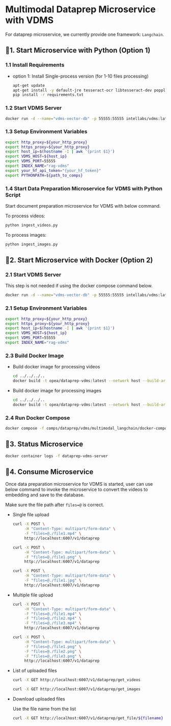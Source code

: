 # Multimodal Dataprep Microservice with VDMS

For dataprep microservice, we currently provide one framework: `Langchain`.

## 🚀1. Start Microservice with Python (Option 1)

### 1.1 Install Requirements

- option 1: Install Single-process version (for 1-10 files processing)

  ```bash
  apt-get update
  apt-get install -y default-jre tesseract-ocr libtesseract-dev poppler-utils
  pip install -r requirements.txt
  ```

### 1.2 Start VDMS Server

```bash
docker run -d --name="vdms-vector-db" -p 55555:55555 intellabs/vdms:latest
```

### 1.3 Setup Environment Variables

```bash
export http_proxy=${your_http_proxy}
export https_proxy=${your_http_proxy}
export host_ip=$(hostname -I | awk '{print $1}')
export VDMS_HOST=${host_ip}
export VDMS_PORT=55555
export INDEX_NAME="rag-vdms"
export your_hf_api_token="{your_hf_token}"
export PYTHONPATH=${path_to_comps}
```

### 1.4 Start Data Preparation Microservice for VDMS with Python Script

Start document preparation microservice for VDMS with below command.

To process videos:

```bash
python ingest_videos.py
```

To process images:

```bash
python ingest_images.py
```

## 🚀2. Start Microservice with Docker (Option 2)

### 2.1 Start VDMS Server

This step is not needed if using the docker compose command below.

```bash
docker run -d --name="vdms-vector-db" -p 55555:55555 intellabs/vdms:latest
```

### 2.1 Setup Environment Variables

```bash
export http_proxy=${your_http_proxy}
export https_proxy=${your_http_proxy}
export host_ip=$(hostname -I | awk '{print $1}')
export VDMS_HOST=${host_ip}
export VDMS_PORT=55555
export INDEX_NAME="rag-vdms"
```

### 2.3 Build Docker Image

- Build docker image for processing videos

  ```bash
  cd ../../../..
  docker build -t opea/dataprep-vdms:latest --network host --build-arg https_proxy=$https_proxy --build-arg http_proxy=$http_proxy -f comps/dataprep/vdms/multimodal_langchain/Dockerfile .
  ```

- Build docker image for processing images

  ```bash
  cd ../../../..
  docker build -t opea/dataprep-vdms:latest --network host --build-arg https_proxy=$https_proxy --build-arg http_proxy=$http_proxy -f comps/dataprep/vdms/multimodal_langchain/Dockerfile.vision .
  ```

### 2.4 Run Docker Compose

```bash
docker compose -f comps/dataprep/vdms/multimodal_langchain/docker-compose-dataprep-vdms.yaml up -d
```

## 🚀3. Status Microservice

```bash
docker container logs -f dataprep-vdms-server
```

## 🚀4. Consume Microservice

Once data preparation microservice for VDMS is started, user can use below command to invoke the microservice to convert the videos to embedding and save to the database.

Make sure the file path after `files=@` is correct.

- Single file upload

  ```bash
  curl -X POST \
       -H "Content-Type: multipart/form-data" \
       -F "files=@./file1.mp4" \
       http://localhost:6007/v1/dataprep
  ```

  ```bash
  curl -X POST \
       -H "Content-Type: multipart/form-data" \
       -F "files=@./file1.png" \
       http://localhost:6007/v1/dataprep
   ```

  ```bash
  curl -X POST \
       -H "Content-Type: multipart/form-data" \
       -F "files=@./file1.jpg" \
       http://localhost:6007/v1/dataprep
  ```

- Multiple file upload

  ```bash
  curl -X POST \
       -H "Content-Type: multipart/form-data" \
       -F "files=@./file1.mp4" \
       -F "files=@./file2.mp4" \
       -F "files=@./file3.mp4" \
       http://localhost:6007/v1/dataprep
  ```

  ```bash
  curl -X POST \
       -H "Content-Type: multipart/form-data" \
       -F "files=@./file1.png" \
       -F "files=@./file2.png" \
       -F "files=@./file3.png" \
       http://localhost:6007/v1/dataprep
  ```


- List of uploaded files

  ```bash
  curl -X GET http://localhost:6007/v1/dataprep/get_videos
  ```

  ```bash
  curl -X GET http://localhost:6007/v1/dataprep/get_images
  ```

- Download uploaded files

  Use the file name from the list

  ```bash
  curl -X GET http://localhost:6007/v1/dataprep/get_file/${filename} --output ${filename}
  ```
